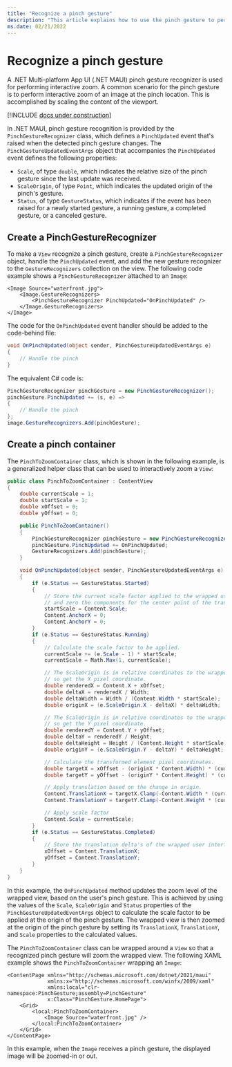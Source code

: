 ```yaml
---
title: "Recognize a pinch gesture"
description: "This article explains how to use the pinch gesture to perform interactive zoom of an image in .NET MAUI, at the pinch location."
ms.date: 02/21/2022
---
```


# Recognize a pinch gesture

A .NET Multi-platform App UI (.NET MAUI) pinch gesture recognizer is used for performing interactive zoom. A common scenario for the pinch gesture is to perform interactive zoom of an image at the pinch location. This is accomplished by scaling the content of the viewport.

[!INCLUDE [docs under construction](~/includes/preview-note.md)]

In .NET MAUI, pinch gesture recognition is provided by the `PinchGestureRecognizer` class, which defines a `PinchUpdated` event that's raised when the detected pinch gesture changes. The `PinchGestureUpdatedEventArgs` object that accompanies the `PinchUpdated` event defines the following properties:

- `Scale`, of type `double`, which indicates the relative size of the pinch gesture since the last update was received.
- `ScaleOrigin`, of type `Point`, which indicates the updated origin of the pinch's gesture.
- `Status`, of type `GestureStatus`, which indicates if the event has been raised for a newly started gesture, a running gesture, a completed gesture, or a canceled gesture.

## Create a PinchGestureRecognizer

To make a `View` recognize a pinch gesture, create a `PinchGestureRecognizer` object, handle the `PinchUpdated` event, and add the new gesture recognizer to the `GestureRecognizers` collection on the view. The following code example shows a `PinchGestureRecognizer` attached to an `Image`:

```xaml
<Image Source="waterfront.jpg">
    <Image.GestureRecognizers>
        <PinchGestureRecognizer PinchUpdated="OnPinchUpdated" />
    </Image.GestureRecognizers>
</Image>
```

The code for the `OnPinchUpdated` event handler should be added to the code-behind file:

```csharp
void OnPinchUpdated(object sender, PinchGestureUpdatedEventArgs e)
{
    // Handle the pinch
}
```

The equivalent C# code is:

```csharp
PinchGestureRecognizer pinchGesture = new PinchGestureRecognizer();
pinchGesture.PinchUpdated += (s, e) =>
{
    // Handle the pinch
};
image.GestureRecognizers.Add(pinchGesture);
```

## Create a pinch container

The `PinchToZoomContainer` class, which is shown in the following example, is a generalized helper class that can be used to interactively zoom a `View`:

```csharp
public class PinchToZoomContainer : ContentView
{
    double currentScale = 1;
    double startScale = 1;
    double xOffset = 0;
    double yOffset = 0;

    public PinchToZoomContainer()
    {
        PinchGestureRecognizer pinchGesture = new PinchGestureRecognizer();
        pinchGesture.PinchUpdated += OnPinchUpdated;
        GestureRecognizers.Add(pinchGesture);
    }

    void OnPinchUpdated(object sender, PinchGestureUpdatedEventArgs e)
    {
        if (e.Status == GestureStatus.Started)
        {
            // Store the current scale factor applied to the wrapped user interface element,
            // and zero the components for the center point of the translate transform.
            startScale = Content.Scale;
            Content.AnchorX = 0;
            Content.AnchorY = 0;
        }
        if (e.Status == GestureStatus.Running)
        {
            // Calculate the scale factor to be applied.
            currentScale += (e.Scale - 1) * startScale;
            currentScale = Math.Max(1, currentScale);

            // The ScaleOrigin is in relative coordinates to the wrapped user interface element,
            // so get the X pixel coordinate.
            double renderedX = Content.X + xOffset;
            double deltaX = renderedX / Width;
            double deltaWidth = Width / (Content.Width * startScale);
            double originX = (e.ScaleOrigin.X - deltaX) * deltaWidth;

            // The ScaleOrigin is in relative coordinates to the wrapped user interface element,
            // so get the Y pixel coordinate.
            double renderedY = Content.Y + yOffset;
            double deltaY = renderedY / Height;
            double deltaHeight = Height / (Content.Height * startScale);
            double originY = (e.ScaleOrigin.Y - deltaY) * deltaHeight;

            // Calculate the transformed element pixel coordinates.
            double targetX = xOffset - (originX * Content.Width) * (currentScale - startScale);
            double targetY = yOffset - (originY * Content.Height) * (currentScale - startScale);

            // Apply translation based on the change in origin.
            Content.TranslationX = targetX.Clamp(-Content.Width * (currentScale - 1), 0);
            Content.TranslationY = targetY.Clamp(-Content.Height * (currentScale - 1), 0);

            // Apply scale factor
            Content.Scale = currentScale;
        }
        if (e.Status == GestureStatus.Completed)
        {
            // Store the translation delta's of the wrapped user interface element.
            xOffset = Content.TranslationX;
            yOffset = Content.TranslationY;
        }
    }
}
```

In this example, the `OnPinchUpdated` method updates the zoom level of the wrapped view, based on the user's pinch gesture. This is achieved by using the values of the `Scale`, `ScaleOrigin` and `Status` properties of the `PinchGestureUpdatedEventArgs` object to calculate the scale factor to be applied at the origin of the pinch gesture. The wrapped view is then zoomed at the origin of the pinch gesture by setting its `TranslationX`, `TranslationY`, and `Scale` properties to the calculated values.

The `PinchToZoomContainer` class can be wrapped around a `View` so that a recognized pinch gesture will zoom the wrapped view. The following XAML example shows the `PinchToZoomContainer` wrapping an `Image`:

```xaml
<ContentPage xmlns="http://schemas.microsoft.com/dotnet/2021/maui"
             xmlns:x="http://schemas.microsoft.com/winfx/2009/xaml"
             xmlns:local="clr-namespace:PinchGesture;assembly=PinchGesture"
             x:Class="PinchGesture.HomePage">
    <Grid>
        <local:PinchToZoomContainer>
            <Image Source="waterfront.jpg" />
        </local:PinchToZoomContainer>
    </Grid>
</ContentPage>
```

In this example, when the `Image` receives a pinch gesture, the displayed image will be zoomed-in or out.
